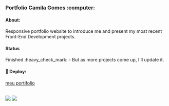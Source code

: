 <h3>Portfolio Camila Gomes :computer:</h3> 

<h4>About:</h4>
<p>Responsive portfolio website to introduce me and present my most recent Front-End Development projects. </p>

<h4>Status</h4>

<p>Finished :heavy_check_mark: - But as more projects come up, I'll update it. </p>
 
 #### :rocket: Deploy:
 [meu portifolio](bit.ly/camilagomes-portifa)
 
 <br>
 
<img src="https://img.shields.io/static/v1?label=Bootstrap&message=Framework&color=DarkViolet&style=for-the-badge&logo=bootstrap"/>
<img src="https://img.shields.io/static/v1?label=Netlify&message=deploy&color=blue&style=for-the-badge&logo=netlify"/>

